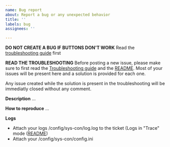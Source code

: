 ```yaml
---
name: Bug report
about: Report a bug or any unexpected behavior
title: ''
labels: bug
assignees: ''

---
```

**DO NOT CREATE A BUG IF BUTTONS DON'T WORK**
Read the [troubleshooting guide](https://github.com/o0Zz/sys-con/blob/master/doc/Troubleshooting.md) first

**READ THE TROUBLESHOOTING**
Before posting a new issue, please make sure to first read the [Troubleshooting guide](https://github.com/o0Zz/sys-con/blob/master/doc/Troubleshooting.md) and the [README]( https://github.com/o0Zz/sys-con/blob/master/README.md).
Most of your issues will be present here and a solution is provided for each one.

Any issue created while the solution is present in the troubleshooting will be immediatly closed without any comment.

**Description**
...

**How to reproduce**
...

**Logs**
- Attach your logs /config/sys-con/log.log to the ticket (Logs in "Trace" mode ([README](https://github.com/o0Zz/sys-con?tab=readme-ov-file#logs))
- Attach your /config/sys-con/config.ini